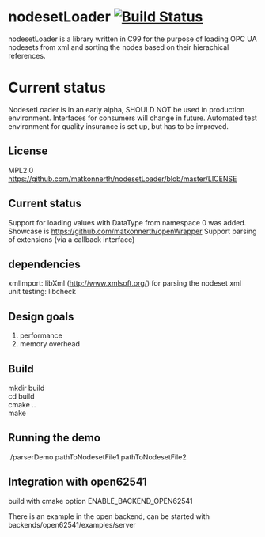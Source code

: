 # nodesetLoader [![Build Status](https://travis-ci.org/matkonnerth/nodesetLoader.svg?branch=master)](https://travis-ci.org/matkonnerth/nodesetLoader)
nodesetLoader is a library written in C99 for the purpose of loading OPC UA nodesets from xml and sorting the nodes based on their hierachical references.

# Current status
NodesetLoader is in an early alpha, SHOULD NOT be used in production environment. Interfaces for consumers will change in future.
Automated test environment for quality insurance is set up, but has to be improved.

## License
MPL2.0 https://github.com/matkonnerth/nodesetLoader/blob/master/LICENSE

## Current status
Support for loading values with DataType from namespace 0 was added. Showcase is https://github.com/matkonnerth/openWrapper
Support parsing of extensions (via a callback interface)

## dependencies
xmlImport: libXml (http://www.xmlsoft.org/) for parsing the nodeset xml \
unit testing: libcheck

## Design goals
1) performance
2) memory overhead

## Build
mkdir build \
cd build \
cmake .. \
make

## Running the demo
./parserDemo pathToNodesetFile1 pathToNodesetFile2
  
## Integration with open62541
build with cmake option ENABLE_BACKEND_OPEN62541

There is an example in the open backend, can be started with
backends/open62541/examples/server <pathToNodeset>



